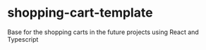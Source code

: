 # shopping-cart-template
Base for the shopping carts in the future projects using React and Typescript
